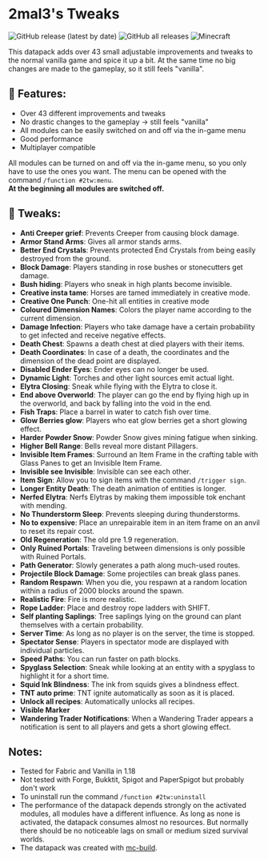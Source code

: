 # 2mal3's Tweaks
![GitHub release (latest by date)](https://img.shields.io/github/v/release/2mal3/2mal3s-Tweaks?style=flat-square) ![GitHub all releases](https://img.shields.io/github/downloads/2mal3/2mal3s-Tweaks/total?style=flat-square) ![Minecraft](https://img.shields.io/badge/Minecraft-1.18-orange?style=flat-square)

This datapack adds over 43 small adjustable improvements and tweaks to the normal vanilla game and spice it up a bit. At the same time no big changes are made to the gameplay, so it still feels "vanilla".

## 📖 Features:
- Over 43 different improvements and tweaks
- No drastic changes to the gameplay -> still feels "vanilla"
- All modules can be easily switched on and off via the in-game menu
- Good performance
- Multiplayer compatible

All modules can be turned on and off via the in-game menu, so you only have to use the ones you want. The menu can be opened with the command `/function #2tw:menu`.                                                                     
**At the beginning all modules are switched off.**

## 📝 Tweaks:
- **Anti Creeper grief**: Prevents Creeper from causing block damage.
- **Armor Stand Arms**: Gives all armor stands arms.
- **Better End Crystals**: Prevents protected End Crystals from being easily destroyed from the ground.
- **Block Damage**: Players standing in rose bushes or stonecutters get damage.
- **Bush hiding**: Players who sneak in high plants become invisible.
- **Creative insta tame**: Horses are tamed immediately in creative mode.
- **Creative One Punch**: One-hit all entities in creative mode
- **Coloured Dimension Names**: Colors the player name according to the current dimension.
- **Damage Infection**: Players who take damage have a certain probability to get infected and receive negative effects.
- **Death Chest**: Spawns a death chest at died players with their items.
- **Death Coordinates**: In case of a death, the coordinates and the dimension of the dead point are displayed.
- **Disabled Ender Eyes**: Ender eyes can no longer be used.
- **Dynamic Light**: Torches and other light sources emit actual light.
- **Elytra Closing**: Sneak while flying with the Elytra to close it.
- **End above Overworld**: The player can go the end by flying high up in the overworld, and back by falling into the void in the end.
- **Fish Traps**: Place a barrel in water to catch fish over time.
- **Glow Berries glow**: Players who eat glow berries get a short glowing effect.
- **Harder Powder Snow**: Powder Snow gives mining fatigue when sinking.
- **Higher Bell Range**: Bells reveal more distant Pillagers.
- **Invisible Item Frames**: Surround an Item Frame in the crafting table with Glass Panes to get an Invisible Item Frame.
- **Invisible see Invisible**: Invisible can see each other.
- **Item Sign**: Allow you to sign items with the command `/trigger sign`.
- **Longer Entity Death**: The death animation of entities is longer.
- **Nerfed Elytra**: Nerfs Elytras by making them impossible tok enchant with mending.
- **No Thunderstorm Sleep**: Prevents sleeping during thunderstorms.
- **No to expensive**: Place an unrepairable item in an item frame on an anvil to reset its repair cost.
- **Old Regeneration**: The old pre 1.9 regeneration.
- **Only Ruined Portals**: Traveling between dimensions is only possible with Ruined Portals.
- **Path Generator**: Slowly generates a path along much-used routes.
- **Projectile Block Damage**: Some projectiles can break glass panes.
- **Random Respawn**: When you die, you respawn at a random location within a radius of 2000 blocks around the spawn.
- **Realistic Fire**: Fire is more realistic.
- **Rope Ladder**: Place and destroy rope ladders with SHIFT.
- **Self planting Saplings**: Tree saplings lying on the ground can plant themselves with a certain probability.
- **Server Time**: As long as no player is on the server, the time is stopped.
- **Spectator Sense**: Players in spectator mode are displayed with individual particles.
- **Speed Paths**: You can run faster on path blocks.
- **Spyglass Selection**: Sneak while looking at an entity with a spyglass to highlight it for a short time.
- **Squid Ink Blindness**: The ink from squids gives a blindness effect.
- **TNT auto prime**: TNT ignite automatically as soon as it is placed.
- **Unlock all recipes**: Automatically unlocks all recipes.
- **Visible Marker**
- **Wandering Trader Notifications**: When a Wandering Trader appears a notification is sent to all players and gets a short glowing effect.

## Notes:
- Tested for Fabric and Vanilla in 1.18
- Not tested with Forge, Bukktit, Spigot and PaperSpigot but probably don't work
- To uninstall run the command `/function #2tw:uninstall`
- The performance of the datapack depends strongly on the activated modules, all modules have a different influence. As long as none is activated, the datapack consumes almost no resources. But normally there should be no noticeable lags on small or medium sized survival worlds.
- The datapack was created with [mc-build](https://github.com/mc-build/mc-build).
